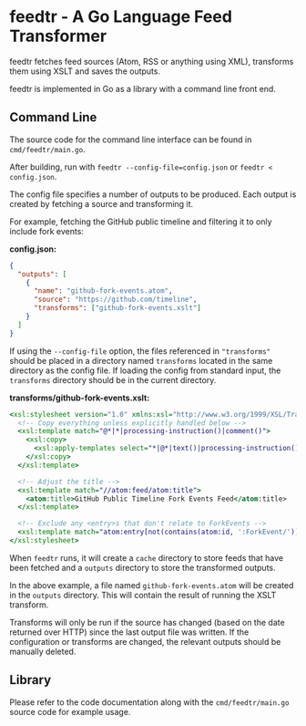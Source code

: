 feedtr - A Go Language Feed Transformer
=======================================

feedtr fetches feed sources (Atom, RSS or anything using XML), transforms them
using XSLT and saves the outputs.

feedtr is implemented in Go as a library with a command line front end.


Command Line
------------

The source code for the command line interface can be found in
`cmd/feedtr/main.go`.

After building, run with `feedtr --config-file=config.json` or
`feedtr < config.json`.

The config file specifies a number of outputs to be produced. Each output is
created by fetching a source and transforming it.

For example, fetching the GitHub public timeline and filtering it to only
include fork events:

**config.json:**

```JSON
{
  "outputs": [
    {
      "name": "github-fork-events.atom",
      "source": "https://github.com/timeline",
      "transforms": ["github-fork-events.xslt"]
    }
  ]
}
```

If using the `--config-file` option, the files referenced in `"transforms"`
should be placed in a directory named `transforms` located in the same directory
as the config file. If loading the config from standard input, the `transforms`
directory should be in the current directory.

**transforms/github-fork-events.xslt:**

```XSLT
<xsl:stylesheet version="1.0" xmlns:xsl="http://www.w3.org/1999/XSL/Transform" xmlns:atom="http://www.w3.org/2005/Atom">
  <!-- Copy everything unless explicitly handled below -->
  <xsl:template match="@*|*|processing-instruction()|comment()">
    <xsl:copy>
      <xsl:apply-templates select="*|@*|text()|processing-instruction()|comment()"/>
    </xsl:copy>
  </xsl:template>

  <!-- Adjust the title -->
  <xsl:template match="//atom:feed/atom:title">
    <atom:title>GitHub Public Timeline Fork Events Feed</atom:title>
  </xsl:template>

  <!-- Exclude any <entry>s that don't relate to ForkEvents -->
  <xsl:template match="atom:entry[not(contains(atom:id, ':ForkEvent/'))]"/>
</xsl:stylesheet>
```

When `feedtr` runs, it will create a `cache` directory to store feeds that have
been fetched and a `outputs` directory to store the transformed outputs.

In the above example, a file named `github-fork-events.atom` will be created in
the `outputs` directory. This will contain the result of running the XSLT
transform.

Transforms will only be run if the source has changed (based on the date
returned over HTTP) since the last output file was written. If the configuration
or transforms are changed, the relevant outputs should be manually deleted.


Library
-------

Please refer to the code documentation along with the `cmd/feedtr/main.go`
source code for example usage.
